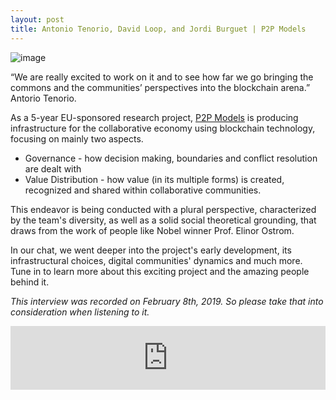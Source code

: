 ```yaml
---
layout: post
title: Antonio Tenorio, David Loop, and Jordi Burguet | P2P Models
---
```


![image](/assets/images/banners/s02e02.png)

“We are really excited to work on it and to see how far we go bringing the commons and the communities’ perspectives into the blockchain arena.” Antorio Tenorio.

As a 5-year EU-sponsored research project, [P2P Models](https://p2pmodels.eu/about/) is producing infrastructure for the collaborative economy using blockchain technology, focusing on mainly two aspects.

- Governance - how decision making, boundaries and conflict resolution are dealt with
- Value Distribution - how value (in its multiple forms) is created, recognized and shared within collaborative communities.

This endeavor is being conducted with a plural perspective, characterized by the team's diversity, as well as a solid social theoretical grounding, that draws from the work of people like Nobel winner Prof. Elinor Ostrom.

In our chat, we went deeper into the project's early development, its infrastructural choices, digital communities' dynamics and much more. Tune in to learn more about this exciting project and the amazing people behind it.

*This interview was recorded on February 8th, 2019. So please take that into consideration when listening to it.*

<iframe src="https://anchor.fm/daocast/embed/episodes/Antonio-Tenorio--David-Loop--and-Jordi-Burguet--P2P-Models-e460vb" height="102px" width="100%" frameborder="0" scrolling="no"></iframe>
